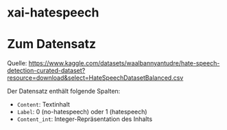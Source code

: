 # xai-hatespeech

# Zum Datensatz

Quelle:
https://www.kaggle.com/datasets/waalbannyantudre/hate-speech-detection-curated-dataset?resource=download&select=HateSpeechDatasetBalanced.csv

Der Datensatz enthält folgende Spalten:

- `Content`: Textinhalt
- `Label`: 0 (no-hatespeech) oder 1 (hatespeech)
- `Content_int`: Integer-Repräsentation des Inhalts

